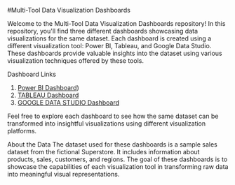 #Multi-Tool Data Visualization Dashboards

Welcome to the Multi-Tool Data Visualization Dashboards repository! In this repository, you'll find three different dashboards showcasing data visualizations for the same dataset. Each dashboard is created using a different visualization tool: Power BI, Tableau, and Google Data Studio. These dashboards provide valuable insights into the dataset using various visualization techniques offered by these tools.

Dashboard Links

1. [Power BI Dashboard](https://github.com/apoorvm09/Superstore-Sales-Dashboard-in-Power-BI))
2. [TABLEAU Dashboard]([power_bi_dashboard/README.md](https://github.com/apoorvm09/Superstore-Overall-Sales-Analysis-Dashboard-in-Tableau))
3. [GOOGLE DATA STUDIO Dashboard]([power_bi_dashboard/README.md](https://github.com/apoorvm09/Superstore-Performance-Dashboard-in-Google-Data-Studio))

Feel free to explore each dashboard to see how the same dataset can be transformed into insightful visualizations using different visualization platforms.

About the Data
The dataset used for these dashboards is a sample sales dataset from the fictional Superstore. It includes information about products, sales, customers, and regions. The goal of these dashboards is to showcase the capabilities of each visualization tool in transforming raw data into meaningful visual representations.
